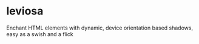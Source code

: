 # leviosa
Enchant HTML elements with dynamic, device orientation based shadows, easy as a swish and a flick

